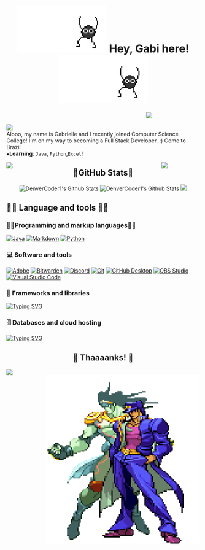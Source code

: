  <!--Introdution-->
<h1 align="center"><img src="https://github.com/Baralou/Baralou/blob/main/da85c3r-1df833f0-f4ce-4ba0-8576-8541b3470697.gif"/> Hey, Gabi here!<img src="https://github.com/Baralou/Baralou/blob/main/da85c3r-1df833f0-f4ce-4ba0-8576-8541b3470697.gif"/></h1> 

 <img align='right' src="https://static.wikia.nocookie.net/all-fiction-battles/images/7/7f/The_Penitent_One_sprite1.gif/revision/latest/top-crop/width/360/height/360?cb=20210315160600" width="140"></h2>
</br>
 
<img align='left' src="https://64.media.tumblr.com/23c08e0f28bf5ae9ea93f0ead4f3b80b/tumblr_oos7umjMh81roe0j1o1_500.gif" width='100'></h2>
</br> Alooo, my name is Gabrielle and I recently joined Computer Science College! I'm on my way to becoming a Full Stack Developer. :)
Come to Brazil </br>
⁕__Learning__: `Java`, `Python`,`Excel`!

<p>
	<img align='left' src="https://static.wikia.nocookie.net/b1f1ccc5-fe57-4c59-8312-aa6a0442f194/scale-to-width/370" width='100'>
 	<img align='right' src="https://64.media.tumblr.com/5720c0b3f55bbdbb3b9c7753f04fb790/tumblr_moymevmI0v1rwai13o1_500.gif" width='100'>
</p>

 
 
<div align="center"><h2>👾GitHub Stats👾</h2></div>


 <div align='center'> 
     <img alt="DenverCoder1's Github Stats" src="https://github-readme-stats.vercel.app/api?username=baralou&show_icons=true&text_color=ffffff&theme=radical&include_all_commits=true&count_private=true" height="100em"/></a> 
     <img alt="DenverCoder1's Github Stats" src="https://streak-stats.demolab.com?user=Baralou&dates=ffffff&theme=radical&date_format=j%20M%5B%20Y%5D" height="100em"/></a> 
     <img height="100em" src="https://github-readme-stats.vercel.app/api/top-langs/?username=Baralou&layout=compact&langs_count=7&text_color=ffffff&theme=radical"/></a>
 

	

 	
<div align="left"><h2>🐱‍💻 Language and tools 🐱‍💻</h2></div>
<div align="left"><h3>🐱‍👤Programming and markup languages🐱‍👤</h3></div>

<p align='left'>
    <a href="https://github.com/search?q=user%3ADenverCoder1+language%3Ajava"><img alt="Java" src="https://custom-icon-badges.demolab.com/badge/Java-007396.svg?logo=java&logoColor=white"></a>
    <a href="https://github.com/search?q=user%3ADenverCoder1+language%3Amarkdown"><img alt="Markdown" src="https://img.shields.io/badge/Markdown-000000.svg?logo=markdown&logoColor=white"></a>    
    <a href="https://github.com/search?q=user%3ADenverCoder1+language%3Apython"><img alt="Python" src="https://img.shields.io/badge/Python-14354C.svg?logo=python&logoColor=white"></a>
   
<div align="left"><h3>💻 Software and tools</h3></div>

<p align='left'>
    <a href="#"><img alt="Adobe" src="https://img.shields.io/badge/Adobe-FF0000.svg?logo=adobe&logoColor=white"></a>
    <a href="#"><img alt="Bitwarden" src="https://img.shields.io/badge/-Bitwarden-175DDC?logo=bitwarden&logoColor=white"></a>
    <a href="#"><img alt="Discord" src="https://img.shields.io/badge/-Discord-5865F2.svg?logo=discord&logoColor=white"></a>
    <a href="#"><img alt="Git" src="https://img.shields.io/badge/Git-F05033.svg?logo=git&logoColor=white"></a>
    <a href="#"><img alt="GitHub Desktop" src="https://img.shields.io/badge/GitHub%20Desktop-8034A9.svg?logo=github&logoColor=white"></a>
    <a href="#"><img alt="OBS Studio" src="https://img.shields.io/badge/-OBS-302E31?logo=obs-studio&logoColor=white"></a>
    <a href="#"><img alt="Visual Studio Code" src="https://img.shields.io/badge/Visual%20Studio%20Code-0078d7.svg?logo=visual-studio-code&logoColor=white"></a>
</p>


</p>

<div align="left"><h3>🧰 Frameworks and libraries</h3></div>

<p align="left">
  <a href="https://git.io/typing-svg"><img src="https://readme-typing-svg.demolab.com?font=VT323&size=73&duration=4953&pause=984&color=690C5E&background=FFFFFF00&center=true&vCenter=true&width=514&height=68&lines=working+on+it....;-no+data-" alt="Typing SVG" /></a>
</p>


<div align="left"><h3>🗄️ Databases and cloud hosting</h3></div>

<p>
    <p align="left">
  <a href="https://git.io/typing-svg"><img src="https://readme-typing-svg.demolab.com?font=VT323&size=73&duration=4953&pause=984&color=690C5E&background=FFFFFF00&center=true&vCenter=true&width=514&height=68&lines=working+on+it....;-no+data-" alt="Typing SVG" /></a>
</p>
</p>

 

 
 
 
 <div align="center"><h2>🌙 Thaaaanks! 🌙</h2></div>
 

 
  <img align='left' src="https://i.imgur.com/j3G3Y1U.gif" width='300'>
  <img align='right' src="https://github.com/Baralou/Baralou/blob/main/ezgif.com-gif-maker.gif" width='400'>
 
 
